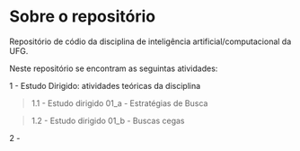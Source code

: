 # Sobre o repositório 

Repositório de códio da disciplina de inteligência artificial/computacional da UFG.

Neste repositório se encontram as seguintas atividades:

1 - Estudo Dirigido: atividades teóricas da disciplina 
> 1.1 - Estudo dirigido 01_a - Estratégias de Busca

> 1.2 - Estudo dirigido 01_b - Buscas cegas
 
2 - 
